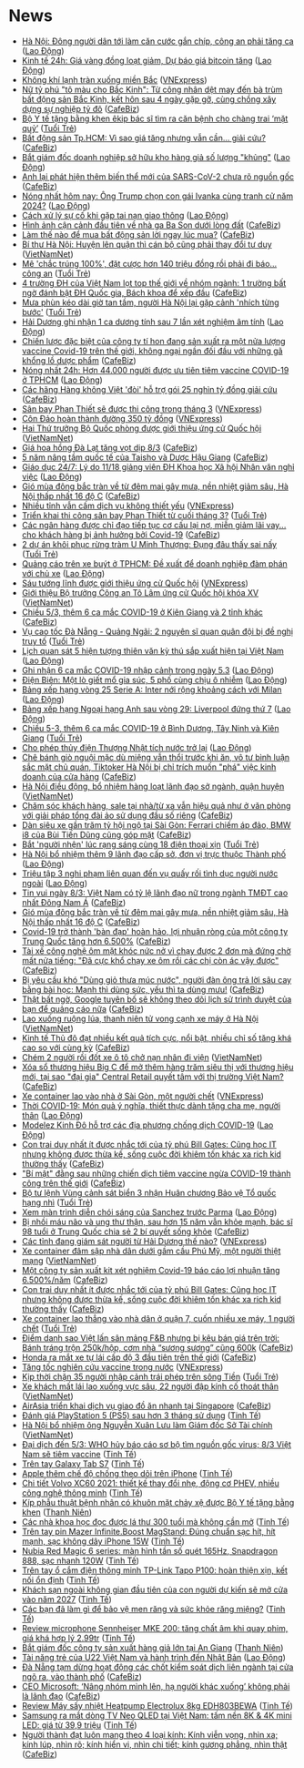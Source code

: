 # News

- [Hà Nội: Đông người dân tới làm căn cước gắn chíp, công an phải tăng ca](https://laodong.vn/video/ha-noi-dong-nguoi-dan-toi-lam-can-cuoc-gan-chip-cong-an-phai-tang-ca-886186.ldo) ([Lao Động](https://laodong.vn))
- [Kinh tế 24h: Giá vàng đồng loạt giảm, Dự báo giá bitcoin tăng](https://laodong.vn/thi-truong/kinh-te-24h-gia-vang-dong-loat-giam-du-bao-gia-bitcoin-tang-886200.ldo) ([Lao Động](https://laodong.vn))
- [Không khí lạnh tràn xuống miền Bắc](https://vnexpress.net/khong-khi-lanh-tran-xuong-mien-bac-4244227.html) ([VNExpress](https://vnexpress.net))
- [Nữ tỷ phú "tô màu cho Bắc Kinh": Từ công nhân dệt may đến bà trùm bất động sản Bắc Kinh, kết hôn sau 4 ngày gặp gỡ, cùng chồng xây dựng sự nghiệp tỷ đô](https://cafebiz.vn/nu-ty-phu-to-mau-cho-bac-kinh-tu-cong-nhan-det-may-den-ba-trum-bat-dong-san-bac-kinh-ket-hon-sau-4-ngay-gap-go-cung-chong-xay-dung-su-nghiep-ty-do-2021030520180537.chn) ([CafeBiz](https://cafebiz.vn))
- [Bộ Y tế tặng bằng khen êkip bác sĩ tìm ra căn bệnh cho chàng trai ‘mặt quỷ’](https://tuoitre.vn/bo-y-te-tang-bang-khen-ekip-bac-si-tim-ra-can-benh-cho-chang-trai-mat-quy-20210305202425664.htm) ([Tuổi Trẻ](https://tuoitre.vn))
- [Bất động sản Tp.HCM: Vì sao giá tăng nhưng vẫn cần... giải cứu?](https://cafebiz.vn/bat-dong-san-tphcm-vi-sao-gia-tang-nhung-van-can-giai-cuu-20210305194348087.chn) ([CafeBiz](https://cafebiz.vn))
- [Bắt giám đốc doanh nghiệp sở hữu kho hàng giả số lượng &quot;khủng&quot;](https://laodong.vn/phap-luat/bat-giam-doc-doanh-nghiep-so-huu-kho-hang-gia-so-luong-khung-886197.ldo) ([Lao Động](https://laodong.vn))
- [Anh lại phát hiện thêm biến thể mới của SARS-CoV-2 chưa rõ nguồn gốc](https://cafebiz.vn/anh-lai-phat-hien-them-bien-the-moi-cua-sars-cov-2-chua-ro-nguon-goc-20210305200227449.chn) ([CafeBiz](https://cafebiz.vn))
- [Nóng nhất hôm nay: Ông Trump chọn con gái Ivanka cùng tranh cử năm 2024?](https://laodong.vn/video-the-gioi/nong-nhat-hom-nay-ong-trump-chon-con-gai-ivanka-cung-tranh-cu-nam-2024-886161.ldo) ([Lao Động](https://laodong.vn))
- [Cách xử lý sự cố khi gặp tai nạn giao thông](https://laodong.vn/xe/cach-xu-ly-su-co-khi-gap-tai-nan-giao-thong-886194.ldo) ([Lao Động](https://laodong.vn))
- [Hình ảnh cận cảnh đầu tiên về nhà ga Ba Son dưới lòng đất](https://cafebiz.vn/hinh-anh-can-canh-dau-tien-ve-nha-ga-ba-son-duoi-long-dat-20210305202311367.chn) ([CafeBiz](https://cafebiz.vn))
- [Làm thế nào để mua bất động sản lời ngay lúc mua?](https://cafebiz.vn/lam-the-nao-de-mua-bat-dong-san-loi-ngay-luc-mua-20210305192625028.chn) ([CafeBiz](https://cafebiz.vn))
- [Bí thư Hà Nội: Huyện lên quận thì cán bộ cũng phải thay đổi tư duy](http://vietnamnet.vn/vn/thoi-su/chinh-tri/bi-thu-ha-noi-huyen-len-quan-thi-can-bo-cung-phai-thay-doi-tu-duy-717565.html) ([VietNamNet](https://vietnamnet.vn))
- [Mê 'chắc trúng 100%', đặt cược hơn 140 triệu đồng rồi phải đi báo... công an](https://tuoitre.vn/me-chac-trung-100-dat-cuoc-hon-140-trieu-dong-roi-phai-di-bao-cong-an-20210305195451939.htm) ([Tuổi Trẻ](https://tuoitre.vn))
- [4 trường ĐH của Việt Nam lọt top thế giới về nhóm ngành: 1 trường bất ngờ đánh bật ĐH Quốc gia, Bách khoa để xếp đầu](https://cafebiz.vn/4-truong-dh-cua-viet-nam-lot-top-the-gioi-ve-nhom-nganh-1-truong-bat-ngo-danh-bat-dh-quoc-gia-bach-khoa-de-xep-dau-20210305191338601.chn) ([CafeBiz](https://cafebiz.vn))
- [Mưa phùn kéo dài giờ tan tầm, người Hà Nội lại gặp cảnh 'nhích từng bước'](https://tuoitre.vn/mua-phun-keo-dai-gio-tan-tam-nguoi-ha-noi-lai-gap-canh-nhich-tung-buoc-20210305195035881.htm) ([Tuổi Trẻ](https://tuoitre.vn))
- [Hải Dương ghi nhận 1 ca dương tính sau 7 lần xét nghiệm âm tính](https://laodong.vn/xa-hoi/hai-duong-ghi-nhan-1-ca-duong-tinh-sau-7-lan-xet-nghiem-am-tinh-886193.ldo) ([Lao Động](https://laodong.vn))
- [Chiến lược đặc biệt của công ty tí hon đang sản xuất ra một nửa lượng vaccine Covid-19 trên thế giới, không ngại ngần đối đầu với những gã khổng lồ dược phẩm](https://cafebiz.vn/chien-luoc-dac-biet-cua-cong-ty-ti-hon-dang-san-xuat-ra-mot-nua-luong-vaccine-covid-19-tren-the-gioi-khong-ngai-ngan-doi-dau-voi-nhung-ga-khong-lo-duoc-pham-20210305191711512.chn) ([CafeBiz](https://cafebiz.vn))
- [Nóng nhất 24h: Hơn 44.000 người được ưu tiên tiêm vaccine COVID-19 ở TPHCM](https://laodong.vn/video-thoi-su/nong-nhat-24h-hon-44000-nguoi-duoc-uu-tien-tiem-vaccine-covid-19-o-tphcm-886119.ldo) ([Lao Động](https://laodong.vn))
- [Các hãng Hàng không Việt 'đòi' hỗ trợ gói 25 nghìn tỷ đồng giải cứu](https://cafebiz.vn/cac-hang-hang-khong-viet-doi-ho-tro-goi-25-nghin-ty-dong-giai-cuu-20210305184402039.chn) ([CafeBiz](https://cafebiz.vn))
- [Sân bay Phan Thiết sẽ được thi công trong tháng 3](https://vnexpress.net/san-bay-phan-thiet-se-duoc-thi-cong-trong-thang-3-4244197.html) ([VNExpress](https://vnexpress.net))
- [Côn Đảo hoàn thành đường 350 tỷ đồng](https://vnexpress.net/con-dao-hoan-thanh-duong-350-ty-dong-4244224.html) ([VNExpress](https://vnexpress.net))
- [Hai Thứ trưởng Bộ Quốc phòng được giới thiệu ứng cử Quốc hội](http://vietnamnet.vn/vn/thoi-su/chinh-tri/hai-thu-truong-bo-quoc-phong-duoc-gioi-thieu-ung-cu-quoc-hoi-717556.html) ([VietNamNet](https://vietnamnet.vn))
- [Giá hoa hồng Đà Lạt tăng vọt dịp 8/3](https://cafebiz.vn/gia-hoa-hong-da-lat-tang-vot-dip-8-3-20210305184236129.chn) ([CafeBiz](https://cafebiz.vn))
- [5 năm nâng tầm quốc tế của Taisho và Dược Hậu Giang](https://cafebiz.vn/5-nam-nang-tam-quoc-te-cua-taisho-va-duoc-hau-giang-20210305160448221.chn) ([CafeBiz](https://cafebiz.vn))
- [Giáo dục 24/7: Lý do 11/18 giảng viên ĐH Khoa học Xã hội Nhân văn nghỉ việc](https://laodong.vn/video/giao-duc-247-ly-do-1118-giang-vien-dh-khoa-hoc-xa-hoi-nhan-van-nghi-viec-886096.ldo) ([Lao Động](https://laodong.vn))
- [Gió mùa đông bắc tràn về từ đêm mai gây mưa, nền nhiệt giảm sâu, Hà Nội thấp nhất 16 độ C](https://cafebiz.vn/gio-mua-dong-bac-tran-ve-tu-dem-mai-gay-mua-nen-nhiet-giam-sau-ha-noi-thap-nhat-16-do-c-20210305183947335.chn) ([CafeBiz](https://cafebiz.vn))
- [Nhiều tỉnh vẫn cấm dịch vụ không thiết yếu](https://vnexpress.net/nhieu-tinh-van-cam-dich-vu-khong-thiet-yeu-4244219.html) ([VNExpress](https://vnexpress.net))
- [Triển khai thi công sân bay Phan Thiết từ cuối tháng 3?](https://tuoitre.vn/trien-khai-thi-cong-san-bay-phan-thiet-tu-cuoi-thang-3-20210305183845687.htm) ([Tuổi Trẻ](https://tuoitre.vn))
- [Các ngân hàng được chỉ đạo tiếp tục cơ cấu lại nợ, miễn giảm lãi vay... cho khách hàng bị ảnh hưởng bởi Covid-19](https://cafebiz.vn/cac-ngan-hang-duoc-chi-dao-tiep-tuc-co-cau-lai-no-mien-giam-lai-vay-cho-khach-hang-bi-anh-huong-boi-covid-19-2021030518371148.chn) ([CafeBiz](https://cafebiz.vn))
- [2 dự án khôi phục rừng tràm U Minh Thượng: Đụng đâu thấy sai nấy](https://tuoitre.vn/2-du-an-khoi-phuc-rung-tram-u-minh-thuong-dung-dau-thay-sai-nay-20210305162559991.htm) ([Tuổi Trẻ](https://tuoitre.vn))
- [Quảng cáo trên xe buýt ở TPHCM: Đề xuất để doanh nghiệp đàm phán với chủ xe](https://laodong.vn/kinh-te/quang-cao-tren-xe-buyt-o-tphcm-de-xuat-de-doanh-nghiep-dam-phan-voi-chu-xe-886162.ldo) ([Lao Động](https://laodong.vn))
- [Sáu tướng lĩnh được giới thiệu ứng cử Quốc hội](https://vnexpress.net/sau-tuong-linh-duoc-gioi-thieu-ung-cu-quoc-hoi-4244084.html) ([VNExpress](https://vnexpress.net))
- [Giới thiệu Bộ trưởng Công an Tô Lâm ứng cử Quốc hội khóa XV](http://vietnamnet.vn/vn/thoi-su/chinh-tri/gioi-thieu-bo-truong-cong-an-to-lam-ung-cu-quoc-hoi-khoa-xv-717552.html) ([VietNamNet](https://vietnamnet.vn))
- [Chiều 5/3, thêm 6 ca mắc COVID-19 ở Kiên Giang và 2 tỉnh khác](https://cafebiz.vn/chieu-5-3-them-6-ca-mac-covid-19-o-kien-giang-va-2-tinh-khac-20210305183001824.chn) ([CafeBiz](https://cafebiz.vn))
- [Vụ cao tốc Đà Nẵng - Quảng Ngãi: 2 nguyên sĩ quan quân đội bị đề nghị truy tố](https://tuoitre.vn/vu-cao-toc-da-nang-quang-ngai-2-nguyen-si-quan-quan-doi-bi-de-nghi-truy-to-20210305172200056.htm) ([Tuổi Trẻ](https://tuoitre.vn))
- [Lịch quan sát 5 hiện tượng thiên văn kỳ thú sắp xuất hiện tại Việt Nam](https://laodong.vn/infographic/lich-quan-sat-5-hien-tuong-thien-van-ky-thu-sap-xuat-hien-tai-viet-nam-885921.ldo) ([Lao Động](https://laodong.vn))
- [Ghi nhận 6 ca mắc COVID-19 nhập cảnh trong ngày 5.3](https://laodong.vn/y-te/ghi-nhan-6-ca-mac-covid-19-nhap-canh-trong-ngay-53-886154.ldo) ([Lao Động](https://laodong.vn))
- [Điện Biên: Một lò giết mổ gia súc, 5 phố cùng chịu ô nhiễm](https://laodong.vn/video/dien-bien-mot-lo-giet-mo-gia-suc-5-pho-cung-chiu-o-nhiem-886131.ldo) ([Lao Động](https://laodong.vn))
- [Bảng xếp hạng vòng 25 Serie A: Inter nới rộng khoảng cách với Milan](https://laodong.vn/infographic/bang-xep-hang-vong-25-serie-a-inter-noi-rong-khoang-cach-voi-milan-886032.ldo) ([Lao Động](https://laodong.vn))
- [Bảng xếp hạng Ngoại hạng Anh sau vòng 29: Liverpool đứng thứ 7](https://laodong.vn/infographic/bang-xep-hang-ngoai-hang-anh-sau-vong-29-liverpool-dung-thu-7-886030.ldo) ([Lao Động](https://laodong.vn))
- [Chiều 5-3, thêm 6 ca mắc COVID-19 ở Bình Dương, Tây Ninh và Kiên Giang](https://tuoitre.vn/chieu-5-3-them-6-ca-mac-covid-19-o-binh-duong-tay-ninh-va-kien-giang-20210303061221674.htm) ([Tuổi Trẻ](https://tuoitre.vn))
- [Cho phép thủy điện Thượng Nhật tích nước trở lại](https://laodong.vn/kinh-te/cho-phep-thuy-dien-thuong-nhat-tich-nuoc-tro-lai-886113.ldo) ([Lao Động](https://laodong.vn))
- [Chê bánh giò nguội mặc dù miệng vẫn thổi trước khi ăn, vô tư bình luận sắc mặt chủ quán, Tiktoker Hà Nội bị chỉ trích muốn "phá" việc kinh doanh của cửa hàng](https://cafebiz.vn/che-banh-gio-nguoi-mac-du-mieng-van-thoi-truoc-khi-an-vo-tu-binh-luan-sac-mat-chu-quan-tiktoker-ha-noi-bi-chi-trich-muon-pha-viec-kinh-doanh-cua-cua-hang-20210305172607142.chn) ([CafeBiz](https://cafebiz.vn))
- [Hà Nội điều động, bổ nhiệm hàng loạt lãnh đạo sở ngành, quận huyện](http://vietnamnet.vn/vn/thoi-su/chinh-tri/ha-noi-dieu-dong-bo-nhiem-hang-loat-lanh-dao-so-nganh-quan-huyen-717538.html) ([VietNamNet](https://vietnamnet.vn))
- [Chăm sóc khách hàng, sale tại nhà/từ xa vẫn hiệu quả như ở văn phòng với giải pháp tổng đài ảo sử dụng đầu số riêng](https://cafebiz.vn/cham-soc-khach-hang-sale-tai-nha-tu-xa-van-hieu-qua-nhu-o-van-phong-voi-giai-phap-tong-dai-ao-su-dung-dau-so-rieng-20210305162636907.chn) ([CafeBiz](https://cafebiz.vn))
- [Dàn siêu xe gần trăm tỷ hội ngộ tại Sài Gòn: Ferrari chiếm áp đảo, BMW i8 của Bùi Tiến Dũng cũng góp mặt](https://cafebiz.vn/dan-sieu-xe-gan-tram-ty-hoi-ngo-tai-sai-gon-ferrari-chiem-ap-dao-bmw-i8-cua-bui-tien-dung-cung-gop-mat-20210305161256254.chn) ([CafeBiz](https://cafebiz.vn))
- [Bắt 'người nhện' lúc rạng sáng cùng 18 điện thoại xịn](https://tuoitre.vn/bat-nguoi-nhen-luc-rang-sang-cung-18-dien-thoai-xin-20210305144510117.htm) ([Tuổi Trẻ](https://tuoitre.vn))
- [Hà Nội bổ nhiệm thêm 9 lãnh đạo cấp sở, đơn vị trực thuộc Thành phố](https://laodong.vn/thoi-su/ha-noi-bo-nhiem-them-9-lanh-dao-cap-so-don-vi-truc-thuoc-thanh-pho-886117.ldo) ([Lao Động](https://laodong.vn))
- [Triệu tập 3 nghi phạm liên quan đến vụ quấy rối tình dục người nước ngoài](https://laodong.vn/phap-luat/trieu-tap-3-nghi-pham-lien-quan-den-vu-quay-roi-tinh-duc-nguoi-nuoc-ngoai-886104.ldo) ([Lao Động](https://laodong.vn))
- [Tin vui ngày 8/3: Việt Nam có tỷ lệ lãnh đạo nữ trong ngành TMĐT cao nhất Đông Nam Á](https://cafebiz.vn/tin-vui-ngay-8-3-viet-nam-co-ty-le-lanh-dao-nu-trong-nganh-tmdt-cao-nhat-dong-nam-a-20210305152041033.chn) ([CafeBiz](https://cafebiz.vn))
- [Gió mùa đông bắc tràn về từ đêm mai gây mưa, nền nhiệt giảm sâu, Hà Nội thấp nhất 16 độ C](https://cafebiz.vn/gio-mua-dong-bac-tran-ve-tu-dem-mai-gay-mua-nen-nhiet-giam-sau-ha-noi-thap-nhat-16-do-c-20210305170249814.chn) ([CafeBiz](https://cafebiz.vn))
- [Covid-19 trở thành 'bàn đạp' hoàn hảo, lợi nhuận ròng của một công ty Trung Quốc tăng hơn 6.500%](https://cafebiz.vn/covid-19-tro-thanh-ban-dap-hoan-hao-loi-nhuan-rong-cua-mot-cong-ty-trung-quoc-tang-hon-6500-20210305155946764.chn) ([CafeBiz](https://cafebiz.vn))
- [Tài xế công nghệ ôm mặt khóc nức nở vì chạy được 2 đơn mà đứng chờ mất nửa tiếng: "Đã cực khổ chạy xe ôm rồi các chị còn ác vậy được"](https://cafebiz.vn/tai-xe-cong-nghe-om-mat-khoc-nuc-no-vi-chay-duoc-2-don-ma-dung-cho-mat-nua-tieng-da-cuc-kho-chay-xe-om-roi-cac-chi-con-ac-vay-duoc-20210305164625595.chn) ([CafeBiz](https://cafebiz.vn))
- [Bị yêu cầu khó "Dùng giỏ thưa múc nước", người đàn ông trả lời sâu cay bằng bài học: Mạnh thì dùng sức, yếu thì ta dùng mưu!](https://cafebiz.vn/bi-yeu-cau-kho-dung-gio-thua-muc-nuoc-nguoi-dan-ong-tra-loi-sau-cay-bang-bai-hoc-manh-thi-dung-suc-yeu-thi-ta-dung-muu-20210305164145652.chn) ([CafeBiz](https://cafebiz.vn))
- [Thật bất ngờ, Google tuyên bố sẽ không theo dõi lịch sử trình duyệt của bạn để quảng cáo nữa](https://cafebiz.vn/that-bat-ngo-google-tuyen-bo-se-khong-theo-doi-lich-su-trinh-duyet-cua-ban-de-quang-cao-nua-20210305141150087.chn) ([CafeBiz](https://cafebiz.vn))
- [Lao xuống ruộng lúa, thanh niên tử vong cạnh xe máy ở Hà Nội](http://vietnamnet.vn/vn/thoi-su/lao-xuong-ruong-lua-thanh-nien-tu-vong-canh-xe-may-o-ha-noi-717511.html) ([VietNamNet](https://vietnamnet.vn))
- [Kinh tế Thủ đô đạt nhiều kết quả tích cực, nổi bật, nhiều chỉ số tăng khá cao so với cùng kỳ](https://cafebiz.vn/kinh-te-thu-do-dat-nhieu-ket-qua-tich-cuc-noi-bat-nhieu-chi-so-tang-kha-cao-so-voi-cung-ky-20210305160807497.chn) ([CafeBiz](https://cafebiz.vn))
- [Chém 2 người rồi đốt xe ô tô chở nạn nhân đi viện](http://vietnamnet.vn/vn/thoi-su/chem-2-nguoi-roi-dot-xe-o-to-cho-nan-nhan-di-vien-717498.html) ([VietNamNet](https://vietnamnet.vn))
- [Xóa sổ thương hiệu Big C để mở thêm hàng trăm siêu thị với thương hiệu mới, tại sao "đại gia" Central Retail quyết tâm với thị trường Việt Nam?](https://cafebiz.vn/xoa-so-thuong-hieu-big-c-de-mo-them-hang-tram-sieu-thi-voi-thuong-hieu-moi-tai-sao-dai-gia-central-retail-quyet-tam-voi-thi-truong-viet-nam-20210305160152066.chn) ([CafeBiz](https://cafebiz.vn))
- [Xe container lao vào nhà ở Sài Gòn, một người chết](https://vnexpress.net/xe-container-lao-vao-nha-o-sai-gon-mot-nguoi-chet-4244118.html) ([VNExpress](https://vnexpress.net))
- [Thời COVID-19: Món quà ý nghĩa, thiết thực dành tặng cha mẹ, người thân](https://laodong.vn/thong-tin-doanh-nghiep/thoi-covid-19-mon-qua-y-nghia-thiet-thuc-danh-tang-cha-me-nguoi-than-886038.ldo) ([Lao Động](https://laodong.vn))
- [Modelez Kinh Đô hỗ trợ các địa phương chống dịch COVID-19](https://laodong.vn/thong-tin-doanh-nghiep/modelez-kinh-do-ho-tro-cac-dia-phuong-chong-dich-covid-19-885984.ldo) ([Lao Động](https://laodong.vn))
- [Con trai duy nhất ít được nhắc tới của tỷ phú Bill Gates: Cũng học IT nhưng không được thừa kế, sống cuộc đời khiêm tốn khác xa rich kid thường thấy](https://cafebiz.vn/con-trai-duy-nhat-it-duoc-nhac-toi-cua-ty-phu-bill-gates-cung-hoc-it-nhung-khong-duoc-thua-ke-song-cuoc-doi-khiem-ton-khac-xa-rich-kid-thuong-thay-20210305140949805.chn) ([CafeBiz](https://cafebiz.vn))
- ["Bí mật" đằng sau những chiến dịch tiêm vaccine ngừa COVID-19 thành công trên thế giới](https://cafebiz.vn/bi-mat-dang-sau-nhung-chien-dich-tiem-vaccine-ngua-covid-19-thanh-cong-tren-the-gioi-2021030515452985.chn) ([CafeBiz](https://cafebiz.vn))
- [Bộ tư lệnh Vùng cảnh sát biển 3 nhận Huân chương Bảo vệ Tổ quốc hạng nhì](https://tuoitre.vn/bo-tu-lenh-vung-canh-sat-bien-3-nhan-huan-chuong-bao-ve-to-quoc-hang-nhi-20210305150549448.htm) ([Tuổi Trẻ](https://tuoitre.vn))
- [Xem màn trình diễn chói sáng của Sanchez trước Parma](https://laodong.vn/video-the-thao/xem-man-trinh-dien-choi-sang-cua-sanchez-truoc-parma-886051.ldo) ([Lao Động](https://laodong.vn))
- [Bị nhồi máu não và ung thư thận, sau hơn 15 năm vẫn khỏe mạnh, bác sĩ 98 tuổi ở Trung Quốc chia sẻ 2 bí quyết sống khỏe](https://cafebiz.vn/bi-nhoi-mau-nao-va-ung-thu-than-sau-hon-15-nam-van-khoe-manh-bac-si-98-tuoi-o-trung-quoc-chia-se-2-bi-quyet-song-khoe-20210305150522221.chn) ([CafeBiz](https://cafebiz.vn))
- [Các tỉnh đang giám sát người từ Hải Dương thế nào?](https://vnexpress.net/cac-tinh-dang-giam-sat-nguoi-tu-hai-duong-the-nao-4244003.html) ([VNExpress](https://vnexpress.net))
- [Xe container đâm sập nhà dân dưới gầm cầu Phú Mỹ, một người thiệt mạng](http://vietnamnet.vn/vn/thoi-su/an-toan-giao-thong/xe-container-dam-sap-nha-dan-duoi-gam-cau-phu-my-mot-nguoi-thiet-mang-717475.html) ([VietNamNet](https://vietnamnet.vn))
- [Một công ty sản xuất kit xét nghiệm Covid-19 báo cáo lợi nhuận tăng 6.500%/năm](https://cafebiz.vn/mot-cong-ty-san-xuat-kit-xet-nghiem-covid-19-bao-cao-loi-nhuan-tang-6500-nam-20210305151641176.chn) ([CafeBiz](https://cafebiz.vn))
- [Con trai duy nhất ít được nhắc tới của tỷ phú Bill Gates: Cũng học IT nhưng không được thừa kế, sống cuộc đời khiêm tốn khác xa rich kid thường thấy](https://cafebiz.vn/con-trai-duy-nhat-it-duoc-nhac-toi-cua-ty-phu-bill-gates-cung-hoc-it-nhung-khong-duoc-thua-ke-song-cuoc-doi-khiem-ton-khac-xa-rich-kid-thuong-thay-20210305150231192.chn) ([CafeBiz](https://cafebiz.vn))
- [Xe container lao thẳng vào nhà dân ở quận 7, cuốn nhiều xe máy, 1 người chết](https://tuoitre.vn/xe-container-lao-thang-vao-nha-dan-o-quan-7-cuon-nhieu-xe-may-1-nguoi-chet-20210305144815807.htm) ([Tuổi Trẻ](https://tuoitre.vn))
- [Điểm danh sao Việt lấn sân mảng F&B nhưng bị kêu bán giá trên trời: Bánh tráng trộn 250k/hộp, cơm nhà “sương sương” cũng 600k](https://cafebiz.vn/diem-danh-sao-viet-lan-san-mang-fb-nhung-bi-keu-ban-gia-tren-troi-banh-trang-tron-250k-hop-com-nha-suong-suong-cung-600k-20210305145722896.chn) ([CafeBiz](https://cafebiz.vn))
- [Honda ra mắt xe tự lái cấp độ 3 đầu tiên trên thế giới](https://cafebiz.vn/honda-ra-mat-xe-tu-lai-cap-do-3-dau-tien-tren-the-gioi-20210305140305129.chn) ([CafeBiz](https://cafebiz.vn))
- [Tăng tốc nghiên cứu vaccine trong nước](https://vnexpress.net/tang-toc-nghien-cuu-vaccine-trong-nuoc-4244038.html) ([VNExpress](https://vnexpress.net))
- [Kịp thời chặn 35 người nhập cảnh trái phép trên sông Tiền](https://tuoitre.vn/kip-thoi-chan-35-nguoi-nhap-canh-trai-phep-tren-song-tien-20210305111933221.htm) ([Tuổi Trẻ](https://tuoitre.vn))
- [Xe khách mất lái lao xuống vực sâu, 22 người đập kính cố thoát thân](http://vietnamnet.vn/vn/thoi-su/an-toan-giao-thong/xe-khach-mat-lai-lao-xuong-vuc-sau-22-nguoi-dap-kinh-co-thoat-than-717467.html) ([VietNamNet](https://vietnamnet.vn))
- [AirAsia triển khai dịch vụ giao đồ ăn nhanh tại Singapore](https://cafebiz.vn/airasia-trien-khai-dich-vu-giao-do-an-nhanh-tai-singapore-202103051419517.chn) ([CafeBiz](https://cafebiz.vn))
- [Đánh giá PlayStation 5 (PS5) sau hơn 3 tháng sử dụng](https://tinhte.vn/thread/danh-gia-playstation-5-ps5-sau-hon-3-thang-su-dung.3287689/) ([Tinh Tế](https://tinhte.vn))
- [Hà Nội bổ nhiệm ông Nguyễn Xuân Lưu làm Giám đốc Sở Tài chính](http://vietnamnet.vn/vn/thoi-su/chinh-tri/ha-noi-bo-nhiem-ong-nguyen-xuan-luu-lam-giam-doc-so-tai-chinh-717466.html) ([VietNamNet](https://vietnamnet.vn))
- [Đại dịch đến 5/3: WHO hủy báo cáo sơ bộ tìm nguồn gốc virus; 8/3 Việt Nam sẽ tiêm vaccine](https://tinhte.vn/thread/dai-dich-den-5-3-who-huy-bao-cao-so-bo-tim-nguon-goc-virus-8-3-viet-nam-se-tiem-vaccine.3288121/) ([Tinh Tế](https://tinhte.vn))
- [Trên tay Galaxy Tab S7](https://tinhte.vn/thread/tren-tay-galaxy-tab-s7.3288257/) ([Tinh Tế](https://tinhte.vn))
- [Apple thêm chế độ chống theo dõi trên iPhone](https://tinhte.vn/thread/apple-them-che-do-chong-theo-doi-tren-iphone.3287940/) ([Tinh Tế](https://tinhte.vn))
- [Chi tiết Volvo XC60 2021: thiết kế thay đổi nhẹ, động cơ PHEV, nhiều công nghệ thông minh](https://tinhte.vn/thread/chi-tiet-volvo-xc60-2021-thiet-ke-thay-doi-nhe-dong-co-phev-nhieu-cong-nghe-thong-minh.3287515/) ([Tinh Tế](https://tinhte.vn))
- [Kíp phẫu thuật bệnh nhân có khuôn mặt chảy xệ được Bộ Y tế tặng bằng khen](https://thanhnien.vn/thoi-su/kip-phau-thuat-benh-nhan-co-khuon-mat-chay-xe-duoc-bo-y-te-tang-bang-khen-1349970.html) ([Thanh Niên](https://thanhnien.vn))
- [Các nhà khoa học đọc được lá thư 300 tuổi mà không cần mở](https://tinhte.vn/thread/cac-nha-khoa-hoc-doc-duoc-la-thu-300-tuoi-ma-khong-can-mo.3286912/) ([Tinh Tế](https://tinhte.vn))
- [Trên tay pin Mazer Infinite.Boost MagStand: Đúng chuẩn sạc hít, hít mạnh, sạc không dây iPhone 15W](https://tinhte.vn/thread/tren-tay-pin-mazer-infinite-boost-magstand-dung-chuan-sac-hit-hit-manh-sac-khong-day-iphone-15w.3284766/) ([Tinh Tế](https://tinhte.vn))
- [Nubia Red Magic 6 series: màn hình tần số quét 165Hz, Snapdragon 888, sạc nhanh 120W](https://tinhte.vn/thread/nubia-red-magic-6-series-man-hinh-tan-so-quet-165hz-snapdragon-888-sac-nhanh-120w.3288145/) ([Tinh Tế](https://tinhte.vn))
- [Trên tay ổ cắm điện thông minh TP-Link Tapo P100: hoàn thiện xịn, kết nối ổn định](https://tinhte.vn/thread/tren-tay-o-cam-dien-thong-minh-tp-link-tapo-p100-hoan-thien-xin-ket-noi-on-dinh.3251388/) ([Tinh Tế](https://tinhte.vn))
- [Khách sạn ngoài không gian đầu tiên của con người dự kiến sẽ mở cửa vào năm 2027](https://tinhte.vn/thread/khach-san-ngoai-khong-gian-dau-tien-cua-con-nguoi-du-kien-se-mo-cua-vao-nam-2027.3287968/) ([Tinh Tế](https://tinhte.vn))
- [Các bạn đã làm gì để bảo vệ men răng và sức khỏe răng miệng?](https://tinhte.vn/thread/cac-ban-da-lam-gi-de-bao-ve-men-rang-va-suc-khoe-rang-mieng.3288015/) ([Tinh Tế](https://tinhte.vn))
- [Review microphone Sennheiser MKE 200: tăng chất âm khi quay phim, giá khá hợp lý 2.99tr](https://tinhte.vn/thread/review-microphone-sennheiser-mke-200-tang-chat-am-khi-quay-phim-gia-kha-hop-ly-2-99tr.3287903/) ([Tinh Tế](https://tinhte.vn))
- [Bắt giám đốc công ty sản xuất hàng giả lớn tại An Giang](https://thanhnien.vn/thoi-su/bat-giam-doc-cong-ty-san-xuat-hang-gia-lon-tai-an-giang-1350128.html) ([Thanh Niên](https://thanhnien.vn))
- [Tài năng trẻ của U22 Việt Nam và hành trình đến Nhật Bản](https://laodong.vn/video/tai-nang-tre-cua-u22-viet-nam-va-hanh-trinh-den-nhat-ban-886024.ldo) ([Lao Động](https://laodong.vn))
- [Đà Nẵng tạm dừng hoạt động các chốt kiểm soát dịch liên ngành tại cửa ngõ ra, vào thành phố](https://cafebiz.vn/da-nang-tam-dung-hoat-dong-cac-chot-kiem-soat-dich-lien-nganh-tai-cua-ngo-ra-vao-thanh-pho-20210305142728179.chn) ([CafeBiz](https://cafebiz.vn))
- [CEO Microsoft: ‘Nâng nhóm mình lên, hạ người khác xuống’ không phải là lãnh đạo](https://cafebiz.vn/ceo-microsoft-nang-nhom-minh-len-ha-nguoi-khac-xuong-khong-phai-la-lanh-dao-20210305140023477.chn) ([CafeBiz](https://cafebiz.vn))
- [Review Máy sấy nhiệt Heatpump Electrolux 8kg EDH803BEWA](https://tinhte.vn/thread/review-may-say-nhiet-heatpump-electrolux-8kg-edh803bewa.3287877/) ([Tinh Tế](https://tinhte.vn))
- [Samsung ra mắt dòng TV Neo QLED tại Việt Nam: tấm nền 8K & 4K mini LED: giá từ 39,9 triệu](https://tinhte.vn/thread/samsung-ra-mat-dong-tv-neo-qled-tai-viet-nam-tam-nen-8k-4k-mini-led-gia-tu-39-9-trieu.3287892/) ([Tinh Tế](https://tinhte.vn))
- [Người thành đạt luôn mang theo 4 loại kính: Kính viễn vọng, nhìn xa; kính lúp, nhìn rõ; kính hiển vi, nhìn chi tiết; kính gương phẳng, nhìn thật](https://cafebiz.vn/nguoi-thanh-dat-luon-mang-theo-4-loai-kinh-kinh-vien-vong-nhin-xa-kinh-lup-nhin-ro-kinh-hien-vi-nhin-chi-tiet-kinh-guong-phang-nhin-that-20210227173948105.chn) ([CafeBiz](https://cafebiz.vn))
